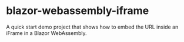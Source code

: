 # blazor-webassembly-iframe
 A quick start demo project that shows how to embed the URL inside an iFrame in a Blazor WebAssembly.
